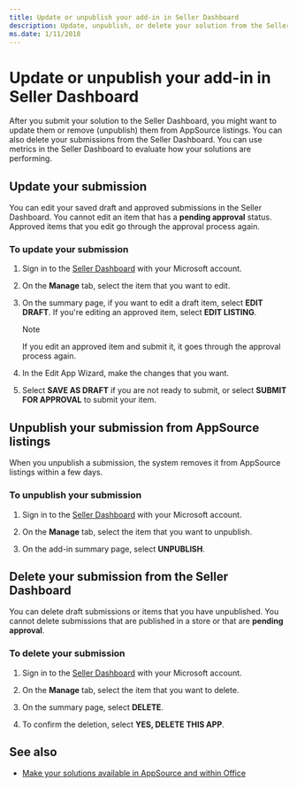 ```yaml
---
title: Update or unpublish your add-in in Seller Dashboard
description: Update, unpublish, or delete your solution from the Seller Dashboard.
ms.date: 1/11/2018
---
```


# Update or unpublish your add-in in Seller Dashboard

After you submit your solution to the Seller Dashboard, you might want to update them or remove (unpublish) them from AppSource listings. You can also delete your submissions from the Seller Dashboard. You can use metrics in the Seller Dashboard to evaluate how your solutions are performing.

<a name="BKMK_Edit"> </a>
## Update your submission

You can edit your saved draft and approved submissions in the Seller Dashboard. You cannot edit an item that has a **pending approval** status. Approved items that you edit go through the approval process again.

### To update your submission

1. Sign in to the [Seller Dashboard](http://go.microsoft.com/fwlink/?LinkId=248605) with your Microsoft account.

2. On the **Manage** tab, select the item that you want to edit.

3. On the summary page, if you want to edit a draft item, select **EDIT DRAFT**. If you're editing an approved item, select **EDIT LISTING**.
    
    > [!NOTE]
    > If you edit an approved item and submit it, it goes through the approval process again. 

4. In the Edit App Wizard, make the changes that you want.
 
5. Select **SAVE AS DRAFT** if you are not ready to submit, or select **SUBMIT FOR APPROVAL** to submit your item.
    
 
<a name="BKMK_delist"> </a>
## Unpublish your submission from AppSource listings

When you unpublish a submission, the system removes it from AppSource listings within a few days.
 
### To unpublish your submission

1. Sign in to the [Seller Dashboard](http://go.microsoft.com/fwlink/?LinkId=248605) with your Microsoft account.

2. On the **Manage** tab, select the item that you want to unpublish.

3. On the add-in summary page, select **UNPUBLISH**.

<a name="BKMK_delete"> </a>
## Delete your submission from the Seller Dashboard

You can delete draft submissions or items that you have unpublished. You cannot delete submissions that are published in a store or that are **pending approval**. 
 
### To delete your submission

1. Sign in to the [Seller Dashboard](http://go.microsoft.com/fwlink/?LinkId=248605) with your Microsoft account.

2. On the **Manage** tab, select the item that you want to delete.

3. On the summary page, select **DELETE**.

4. To confirm the deletion, select **YES, DELETE THIS APP**.

## See also

- [Make your solutions available in AppSource and within Office](submit-to-the-office-store.md)
